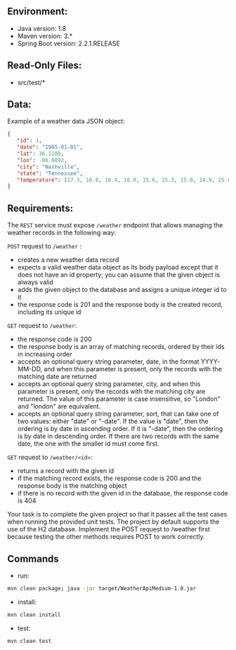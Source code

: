 ## Environment:
- Java version: 1.8
- Maven version: 3.*
- Spring Boot version: 2.2.1.RELEASE

## Read-Only Files:
- src/test/*

## Data:
Example of a weather data JSON object:
```json
{
   "id": 1,
   "date": "1985-01-01",
   "lat": 36.1189,
   "lon": -86.6892,
   "city": "Nashville",
   "state": "Tennessee",
   "temperature": [17.3, 16.8, 16.4, 16.0, 15.6, 15.3, 15.0, 14.9, 15.8, 18.0, 20.2, 22.3, 23.8, 24.9, 25.5, 25.7, 24.9, 23.0, 21.7, 20.8, 29.9, 29.2, 28.6, 28.1]
}
```

## Requirements:
The `REST` service must expose `/weather` endpoint that allows managing the weather records in the following way:


`POST` request to `/weather` :
* creates a new weather data record
* expects a valid weather data object as its body payload except that it does not have an id property; you can assume that the given object is always valid
* adds the given object to the database and assigns a unique integer id to it
* the response code is 201 and the response body is the created record, including its unique id


`GET` request to `/weather`:
* the response code is 200
* the response body is an array of matching records, ordered by their ids in increasing order
* accepts an optional query string parameter, date, in the format YYYY-MM-DD, and when this parameter is present, only the records with the matching date are returned
* accepts an optional query string parameter, city, and when this parameter is present, only the records with the matching city are returned. The value of this parameter is case insensitive, so "London" and "london" are equivalent.
* accepts an optional query string parameter, sort, that can take one of two values: either "date" or "-date". If the value is "date", then the ordering is by date in ascending order. If it is "-date", then the ordering is by date in descending order. If there are two records with the same date, the one with the smaller id must come first.


`GET` request to `/weather/<id>`:
* returns a record with the given id
* if the matching record exists, the response code is 200 and the response body is the matching object
* if there is no record with the given id in the database, the response code is 404

Your task is to complete the given project so that it passes all the test cases when running the provided unit tests. The project by default supports the use of the H2 database. Implement the POST request to /weather first because testing the other methods requires POST to work correctly.

## Commands
- run: 
```bash
mvn clean package; java -jar target/WeatherApiMedium-1.0.jar
```
- install: 
```bash
mvn clean install
```
- test: 
```bash
mvn clean test
```


